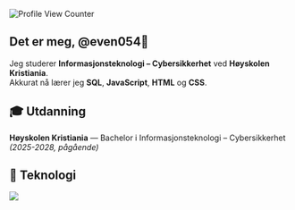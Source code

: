 ![Profile View Counter](https://komarev.com/ghpvc/?username=even054)

## Det er meg, @even054👋

Jeg studerer **Informasjonsteknologi – Cybersikkerhet** ved **Høyskolen Kristiania**.  
Akkurat nå lærer jeg **SQL**, **JavaScript**, **HTML** og **CSS**.

## 🎓 Utdanning
**Høyskolen Kristiania** — Bachelor i Informasjonsteknologi – Cybersikkerhet *(2025-2028, pågående)*

## 🧰 Teknologi
<p align="left">
  <img src="https://skillicons.dev/icons?i=html,css,javascript,mysql,vscode" />
</p>
